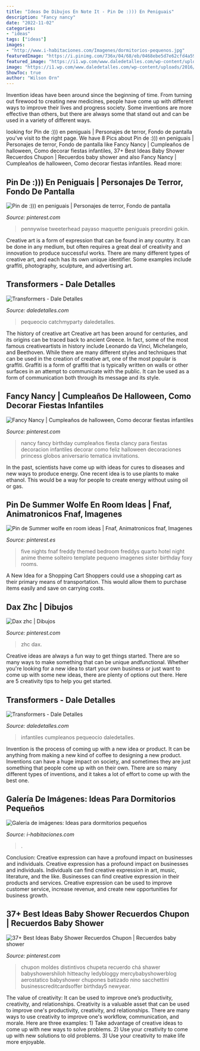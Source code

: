 ```yaml
---
title: "Ideas De Dibujos En Note It - Pin De :))) En Peniguais"
description: "Fancy nancy"
date: "2022-11-02"
categories:
- "ideas"
tags: ["ideas"]
images:
- "http://www.i-habitaciones.com/Imagenes/dormitorios-pequenos.jpg"
featuredImage: "https://i.pinimg.com/736x/04/68/eb/0468ebe5d7e62cfd4a59e6246436d861.jpg"
featured_image: "https://i1.wp.com/www.daledetalles.com/wp-content/uploads/2016/02/transformers8.jpg"
image: "https://i1.wp.com/www.daledetalles.com/wp-content/uploads/2016/02/transformers8.jpg"
ShowToc: true
author: "Wilson Orn"
---
```



Invention ideas have been around since the beginning of time. From turning out firewood to creating new medicines, people have come up with different ways to improve their lives and progress society. Some inventions are more effective than others, but there are always some that stand out and can be used in a variety of different ways.

	

		
looking for Pin de :))) en peniguais | Personajes de terror, Fondo de pantalla you've visit to the right page. We have 8 Pics about Pin de :))) en peniguais | Personajes de terror, Fondo de pantalla like Fancy Nancy | Cumpleaños de halloween, Como decorar fiestas infantiles, 37+ Best Ideas Baby Shower Recuerdos Chupon | Recuerdos baby shower and also Fancy Nancy | Cumpleaños de halloween, Como decorar fiestas infantiles. Read more:
		
    
## Pin De :))) En Peniguais | Personajes De Terror, Fondo De Pantalla

<img loading=lazy src="https://i.pinimg.com/736x/04/68/eb/0468ebe5d7e62cfd4a59e6246436d861.jpg" onerror="this.onerror=null;this.src='https://tse4.mm.bing.net/th?id=OIP.osQimD0L0NUdV32Za97r5gHaJ4&amp;pid=15.1';" alt="Pin de :))) en peniguais | Personajes de terror, Fondo de pantalla">

_Source: pinterest.com_

>pennywise tweeterhead payaso maquette peniguais preordini gokin. 

	

Creative art is a form of expression that can be found in any country. It can be done in any medium, but often requires a great deal of creativity and innovation to produce successful works. There are many different types of creative art, and each has its own unique identifier. Some examples include graffiti, photography, sculpture, and advertising art.

    
## Transformers - Dale Detalles

<img loading=lazy src="https://i1.wp.com/www.daledetalles.com/wp-content/uploads/2016/02/transformers8.jpg?resize=696%2C928" onerror="this.onerror=null;this.src='https://tse2.mm.bing.net/th?id=OIP._r6JzU3bDwuu9kNM8_xzgAHaJ4&amp;pid=15.1';" alt="Transformers - Dale Detalles">

_Source: daledetalles.com_

>pequeocio catchmyparty daledetalles. 

	

The history of creative art
Creative art has been around for centuries, and its origins can be traced back to ancient Greece. In fact, some of the most famous creativeartists in history include Leonardo da Vinci, Michelangelo, and Beethoven. While there are many different styles and techniques that can be used in the creation of creative art, one of the most popular is graffiti. Graffiti is a form of graffiti that is typically written on walls or other surfaces in an attempt to communicate with the public. It can be used as a form of communication both through its message and its style.

    
## Fancy Nancy | Cumpleaños De Halloween, Como Decorar Fiestas Infantiles

<img loading=lazy src="https://i.pinimg.com/736x/d6/34/bb/d634bb395bef4fdabfdb04f9afe0e889.jpg" onerror="this.onerror=null;this.src='https://tse3.mm.bing.net/th?id=OIP.E-ayKamD9DQYo8foF9OncwHaNK&amp;pid=15.1';" alt="Fancy Nancy | Cumpleaños de halloween, Como decorar fiestas infantiles">

_Source: pinterest.com_

>nancy fancy birthday cumpleaños fiesta clancy para fiestas decoracion infantiles decorar como feliz halloween decoraciones princess globos aniversario tematica invitations. 

	

In the past, scientists have come up with ideas for cures to diseases and new ways to produce energy. One recent idea is to use plants to make ethanol. This would be a way for people to create energy without using oil or gas.

    
## Pin De Summer Wolfe En Room Ideas | Fnaf, Animatronicos Fnaf, Imagenes

<img loading=lazy src="https://i.pinimg.com/736x/e7/1e/37/e71e3717392aecd17ed8db6bbdb697e4.jpg" onerror="this.onerror=null;this.src='https://tse1.mm.bing.net/th?id=OIP.m8nuwxl2YsBBLBGy8p-xPAHaJ3&amp;pid=15.1';" alt="Pin de Summer wolfe en room ideas | Fnaf, Animatronicos fnaf, Imagenes">

_Source: pinterest.es_

>five nights fnaf freddy themed bedroom freddys quarto hotel night anime theme solteiro template pequeno imagenes sister birthday foxy rooms. 

	

A New Idea for a Shopping Cart
Shoppers could use a shopping cart as their primary means of transportation. This would allow them to purchase items easily and save on carrying costs.

    
## Dax Zhc | Dibujos

<img loading=lazy src="https://i.pinimg.com/736x/f2/50/8f/f2508f3f42af95067283131b6ca69910.jpg" onerror="this.onerror=null;this.src='https://tse4.mm.bing.net/th?id=OIP.s2h8zccF6I2iRkOwbKaDRQHaJ3&amp;pid=15.1';" alt="Dax zhc | Dibujos">

_Source: pinterest.com_

>zhc dax. 

	

Creative ideas are always a fun way to get things started. There are so many ways to make something that can be unique andfunctional. Whether you're looking for a new idea to start your own business or just want to come up with some new ideas, there are plenty of options out there. Here are 5 creativity tips to help you get started.

    
## Transformers - Dale Detalles

<img loading=lazy src="https://i1.wp.com/www.daledetalles.com/wp-content/uploads/2016/02/transformers8.jpg" onerror="this.onerror=null;this.src='https://tse4.mm.bing.net/th?id=OIP.lyb4k_unYVtACPWnJQ47YwHaJ4&amp;pid=15.1';" alt="Transformers - Dale Detalles">

_Source: daledetalles.com_

>infantiles cumpleanos pequeocio daledetalles. 

	

Invention is the process of coming up with a new idea or product. It can be anything from making a new kind of coffee to designing a new product. Inventions can have a huge impact on society, and sometimes they are just something that people come up with on their own. There are so many different types of inventions, and it takes a lot of effort to come up with the best one.

    
## Galería De Imágenes: Ideas Para Dormitorios Pequeños

<img loading=lazy src="http://www.i-habitaciones.com/Imagenes/dormitorios-pequenos.jpg" onerror="this.onerror=null;this.src='https://tse4.mm.bing.net/th?id=OIP.oWeYho8C5UYF-ep5GIbXGgHaK5&amp;pid=15.1';" alt="Galería de imágenes: Ideas para dormitorios pequeños">

_Source: i-habitaciones.com_

>. 

	

Conclusion: Creative expression can have a profound impact on businesses and individuals.
Creative expression has a profound impact on businesses and individuals. Individuals can find creative expression in art, music, literature, and the like. Businesses can find creative expression in their products and services. Creative expression can be used to improve customer service, increase revenue, and create new opportunities for business growth.

    
## 37+ Best Ideas Baby Shower Recuerdos Chupon | Recuerdos Baby Shower

<img loading=lazy src="https://i.pinimg.com/736x/16/24/a3/1624a3447b0db45ec25bf5efa00b438e.jpg" onerror="this.onerror=null;this.src='https://tse3.mm.bing.net/th?id=OIP.jeYpLcmyq9Uy05HZraVaBgAAAA&amp;pid=15.1';" alt="37+ Best Ideas Baby Shower Recuerdos Chupon | Recuerdos baby shower">

_Source: pinterest.com_

>chupon moldes distintivos chupeta recuerdo chá shawer babyshowershiloh hitteachy ledybloggy mercybabyshowerblog aerostatico babyshower chupones batizado nino sacchettini businesscreditcardsoffer birthday5 newyear. 

	

The value of creativity: It can be used to improve one’s productivity, creativity, and relationships.
Creativity is a valuable asset that can be used to improve one's productivity, creativity, and relationships. There are many ways to use creativity to improve one's workflow, communication, and morale. Here are three examples: 1) Take advantage of creative ideas to come up with new ways to solve problems. 2) Use your creativity to come up with new solutions to old problems. 3) Use your creativity to make life more enjoyable.

